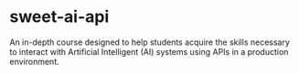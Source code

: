 # sweet-ai-api
An in-depth course designed to help students acquire the skills necessary to interact with Artificial Intelligent (AI) systems using APIs in a production environment.
